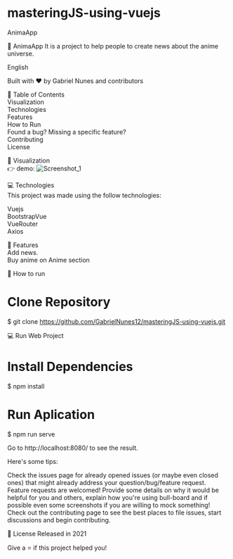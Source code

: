 # masteringJS-using-vuejs

AnimaApp

🚀 AnimaApp It is a project to help people to create news about the anime universe.

English 

Built with ❤︎ by Gabriel Nunes and contributors

📌 Table of Contents <br />
Visualization <br/>
Technologies <br/>
Features <br/>
How to Run <br/>
Found a bug? Missing a specific feature? <br/>
Contributing <br/>
License <br/>

👀 Visualization <br/>
👉 demo: ![Screenshot_1](https://user-images.githubusercontent.com/48297244/119278101-8f475680-bbf9-11eb-8311-ea00f9dab941.png)


💻 Technologies <br/>
This project was made using the follow technologies:

Vuejs <br/>
BootstrapVue <br/>
VueRouter <br/>
Axios<br/>

🚀 Features <br/>
Add news. <br/>
Buy anime on Anime section <br/>

👷 How to run <br/>
# Clone Repository <br/>
$ git clone https://github.com/GabrielNunes12/masteringJS-using-vuejs.git

💻 Run Web Project <br/>
# Install Dependencies <br/>
$ npm install <br/>

# Run Aplication <br/>
$ npm run serve <br/>

Go to http://localhost:8080/ to see the result.


Here's some tips:

Check the issues page for already opened issues (or maybe even closed ones) that might already address your question/bug/feature request.
Feature requests are welcomed! Provide some details on why it would be helpful for you and others, explain how you're using bull-board and if possible even some screenshots if you are willing to mock something!
Check out the contributing page to see the best places to file issues, start discussions and begin contributing.

📕 License
Released in 2021

Give a ⭐️ if this project helped you!
